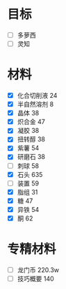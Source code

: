 # 目标
- [ ] 多萝西 
- [ ] 灵知

# 材料
- [x] 化合切削液 24
- [x] 半自然溶剂 8
- [x] 晶体 38
- [x] 炽合金 47
- [x] 凝胶 38
- [x] 扭转醇 38
- [x] 紫薯 54
- [x] 研磨石 38
- [ ] 刺球 58
- [x] 石头 635
- [ ] 装置 59
- [x] 脂组 31
- [x] 糖 47
- [x] 异铁 54
- [x] 酮 62

# 专精材料
- [ ] 龙门币 220.3w
- [ ] 技巧概要 140

